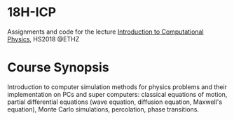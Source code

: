 # 18H-ICP
Assignments and code for the lecture [Introduction to Computational Physics](http://www.vvz.ethz.ch/Vorlesungsverzeichnis/lerneinheitPre.do?lerneinheitId=116481&semkez=2017W&lang=en), HS2018 @ETHZ

# Course Synopsis
Introduction to computer simulation methods for physics problems and their implementation on PCs and super computers: classical equations of motion, partial differential equations (wave equation, diffusion equation, Maxwell's equation), Monte Carlo simulations, percolation, phase transitions.
